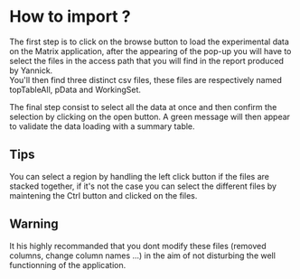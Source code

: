 # How to import ?

The first step is to click on the browse button to load the experimental data on the Matrix application, after the appearing of the pop-up you will have to select the files in the access path that you will find in the report produced by Yannick.  
You'll then find three distinct csv files, these files are respectively named topTableAll, pData and WorkingSet. 

The final step consist to select all the data at once and then confirm the selection by clicking on the open button.
A green message will then appear to validate the data loading with a summary table.

## Tips
You can select a region by handling the left click button if the files are stacked together, if it's not the case you can select the different files by maintening the Ctrl button and clicked on the files.

## Warning
It his highly recommanded that you dont modify these files (removed columns, change column names ...) in the aim of not disturbing the well functionning of the application.
